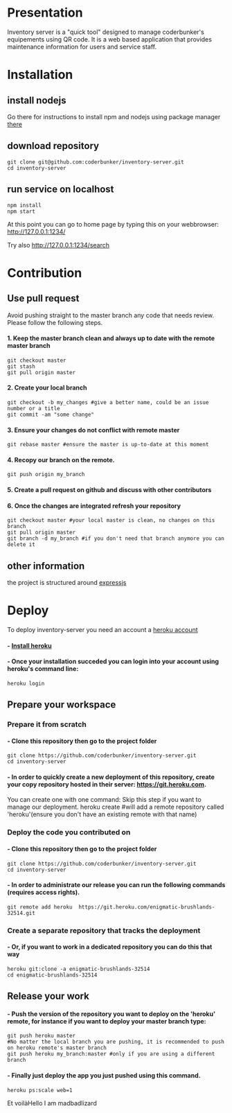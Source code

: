 # Presentation
Inventory server is a "quick tool" designed to manage coderbunker's equipements using QR code.
It is a web based application that provides maintenance information for users and service staff.
# Installation
## install nodejs
Go there for instructions to install npm and nodejs using package manager [there](https://nodejs.org/en/download/package-manager/)
## download repository
    git clone git@github.com:coderbunker/inventory-server.git
    cd inventory-server
## run service on localhost
    npm install
    npm start 

At this point you can go to home page by typing this on your webbrowser: 
http://127.0.0.1:1234/

Try also
http://127.0.0.1:1234/search
# Contribution
## Use pull request
Avoid pushing straight to the master branch any code that needs review.
Please follow the following steps.
#### 1. Keep the master branch clean and always up to date with the remote master branch
    git checkout master
    git stash
    git pull origin master

#### 2. Create your local branch
    git checkout -b my_changes #give a better name, could be an issue number or a title
    git commit -am "some change"

#### 3. Ensure your changes do not conflict with remote master
    git rebase master #ensure the master is up-to-date at this moment

#### 4. Recopy our branch on the remote.
    git push origin my_branch

#### 5. Create a pull request on github and discuss with other contributors

#### 6. Once the changes are integrated refresh your repository
    git checkout master #your local master is clean, no changes on this branch
    git pull origin master
    git branch -d my_branch #if you don't need that branch anymore you can delete it
## other information
the project is structured around [expressjs](https://github.com/expressjs/express)
# Deploy
To deploy inventory-server you need an account a [heroku account](https://signup.heroku.com/dc?_ga=2.174119140.795848951.1511268290-1509905748.1509873833)
#### - [Install heroku](https://devcenter.heroku.com/articles/getting-started-with-python?c=70130000000NhRJAA0&utm_campaign=Onboarding-Nurture-Email-1&utm_medium=email&utm_source=nurture&utm_content=devcenter&utm_term=start-python#set-up)
#### - Once your installation succeded you can login into your account using heroku's command line: 
    heroku login
## Prepare your workspace
### Prepare it from scratch
#### - Clone this repository then go to the project folder
    git clone https://github.com/coderbunker/inventory-server.git
    cd inventory-server
#### - In order to quickly create a new deployment of this repository, create your copy repository hosted in their server: https://git.heroku.com. 
You can create one with one command:
Skip this step if you want to manage our deployment.
    heroku create #will add a remote repository called 'heroku'(ensure you don't have an existing remote with that name)
### Deploy the code you contributed on
#### - Clone this repository then go to the project folder
    git clone https://github.com/coderbunker/inventory-server.git
    cd inventory-server
#### - In order to administrate our release you can run the following commands (requires access rights). 
    git remote add heroku  https://git.heroku.com/enigmatic-brushlands-32514.git

### Create a separate repository that tracks the deployment 
#### - Or, if you want to work in a dedicated repository you can do this that way
    heroku git:clone -a enigmatic-brushlands-32514
    cd enigmatic-brushlands-32514

## Release your work
#### - Push the version of the repository you want to deploy on the 'heroku' remote, for instance if you want to deploy your master branch type:
    git push heroku master
    #No matter the local branch you are pushing, it is recommended to push on heroku remote's master branch 
    git push heroku my_branch:master #only if you are using a different branch
#### - Finally just deploy the app you just pushed using this command.
    heroku ps:scale web=1

Et voilàHello I am madbadlizard
